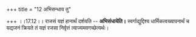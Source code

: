 +++
title = "12 अभिसन्धाय तु"

+++
।।17.12।। राजसं यज्ञं हानार्थं दर्शयति -- **अभिसंधायेति।**
स्वर्गाद्युद्दिश्य धार्मिकत्वख्यापनार्थं च यद्यजनं क्रियते तं यज्ञं रजसा
निर्वृत्तं त्याज्यमवगच्छेत्यर्थः।
